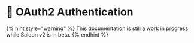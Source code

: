 # 🔏 OAuth2 Authentication

{% hint style="warning" %}
This documentation is still a work in progress while Saloon v2 is in beta.
{% endhint %}
